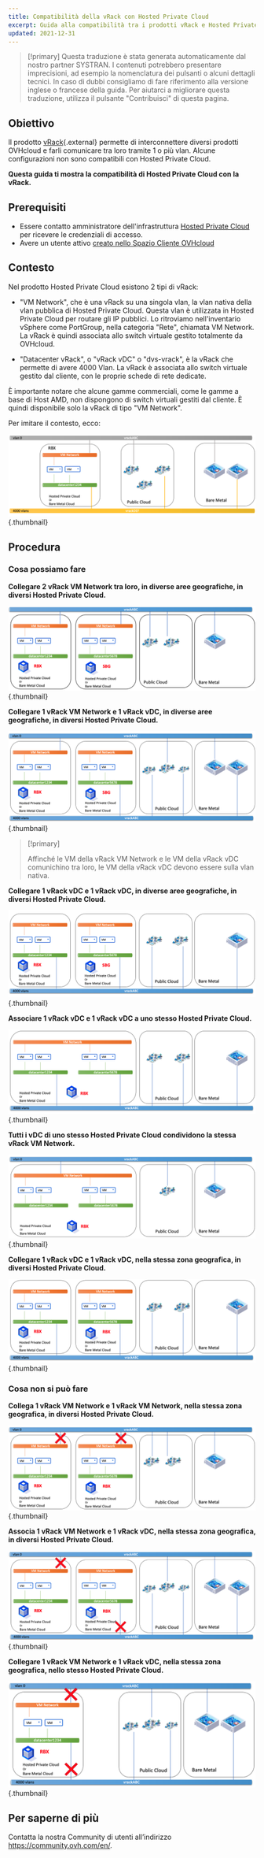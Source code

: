 ```yaml
---
title: Compatibilità della vRack con Hosted Private Cloud
excerpt: Guida alla compatibilità tra i prodotti vRack e Hosted Private Cloud
updated: 2021-12-31
---
```


> [!primary]
> Questa traduzione è stata generata automaticamente dal nostro partner SYSTRAN. I contenuti potrebbero presentare imprecisioni, ad esempio la nomenclatura dei pulsanti o alcuni dettagli tecnici. In caso di dubbi consigliamo di fare riferimento alla versione inglese o francese della guida. Per aiutarci a migliorare questa traduzione, utilizza il pulsante "Contribuisci" di questa pagina.
>

## Obiettivo

Il prodotto [vRack](https://www.ovh.it/soluzioni/vrack/){.external} permette di interconnettere diversi prodotti OVHcloud e farli comunicare tra loro tramite 1 o più vlan. Alcune configurazioni non sono compatibili con Hosted Private Cloud.

**Questa guida ti mostra la compatibilità di Hosted Private Cloud con la vRack.**

## Prerequisiti

- Essere contatto amministratore dell'infrastruttura [Hosted Private Cloud](https://www.ovhcloud.com/it/enterprise/products/hosted-private-cloud/) per ricevere le credenziali di accesso.
- Avere un utente attivo [creato nello Spazio Cliente OVHcloud](https://www.ovh.com/auth/?action=gotomanager&from=https://www.ovh.it/&ovhSubsidiary=it)

## Contesto

Nel prodotto Hosted Private Cloud esistono 2 tipi di vRack:

- "VM Network", che è una vRack su una singola vlan, la vlan nativa della vlan pubblica di Hosted Private Cloud. Questa vlan è utilizzata in Hosted Private Cloud per routare gli IP pubblici. Lo ritroviamo nell'inventario vSphere come PortGroup, nella categoria "Rete", chiamata VM Network. La vRack è quindi associata allo switch virtuale gestito totalmente da OVHcloud.

- "Datacenter vRack", o "vRack vDC" o "dvs-vrack", è la vRack che permette di avere 4000 Vlan. La vRack è associata allo switch virtuale gestito dal cliente, con le proprie schede di rete dedicate.

È importante notare che alcune gamme commerciali, come le gamme a base di Host AMD, non dispongono di switch virtuali gestiti dal cliente. È quindi disponibile solo la vRack di tipo "VM Network".

Per imitare il contesto, ecco:

![template](images/template.png){.thumbnail}

## Procedura

### Cosa possiamo fare

**Collegare 2 vRack VM Network tra loro, in diverse aree geografiche, in diversi Hosted Private Cloud.**

![VM Network - VM Network differente zona e PCC differente ](images/vmnetwork-vmnetwork-diff-geo-diff-pcc.png){.thumbnail}

**Collegare 1 vRack VM Network e 1 vRack vDC, in diverse aree geografiche, in diversi Hosted Private Cloud.**

![VM Network - vDC zona e PCC differente ](images/vmnetwork-vdc-diff-geo-diff-pcc.png){.thumbnail}

> [!primary]
>
> Affinché le VM della vRack VM Network e le VM della vRack vDC comunichino tra loro, le VM della vRack vDC devono essere sulla vlan nativa.
> 

**Collegare 1 vRack vDC e 1 vRack vDC, in diverse aree geografiche, in diversi Hosted Private Cloud.**

![vDC - vDC differente zona e PCC differente ](images/vdc-vdc-diff-geo-diff-pcc.png){.thumbnail}

**Associare 1 vRack vDC e 1 vRack vDC a uno stesso Hosted Private Cloud.**

![vDC - vDC anche PCC ](images/vdc-vdc-same-pcc.png){.thumbnail}

**Tutti i vDC di uno stesso Hosted Private Cloud condividono la stessa vRack VM Network.**

![VM Network condiviso nel Hosted Private Cloud](images/all-vdc-share-same-vmnetwork.png){.thumbnail}

**Collegare 1 vRack vDC e 1 vRack vDC, nella stessa zona geografica, in diversi Hosted Private Cloud.**

![vDC - vDC, stessa zona e diverse PCC ](images/vdc-vdc-same-zone-diff-pcc.png){.thumbnail}

### Cosa non si può fare

**Collega 1 vRack VM Network e 1 vRack VM Network, nella stessa zona geografica, in diversi Hosted Private Cloud.**

![VM Network - VM Network, zona e PCC ](images/vmnetwork-vmnetwork-same-geo-diff-pcc.png){.thumbnail}

**Associa 1 vRack VM Network e 1 vRack vDC, nella stessa zona geografica, in diversi Hosted Private Cloud.**

![VM Network - vDC, stessa zona e diversi PCC ](images/vmnetwork-vdc-same-geo-diff-pcc.png){.thumbnail}

**Collegare 1 vRack VM Network e 1 vRack vDC, nella stessa zona geografica, nello stesso Hosted Private Cloud.**

![VM Network - vDC, stessa zona e persino PCC ](images/vmnetwork-vdc-same-geo-same-pcc.png){.thumbnail}

## Per saperne di più

Contatta la nostra Community di utenti all’indirizzo <https://community.ovh.com/en/>.
